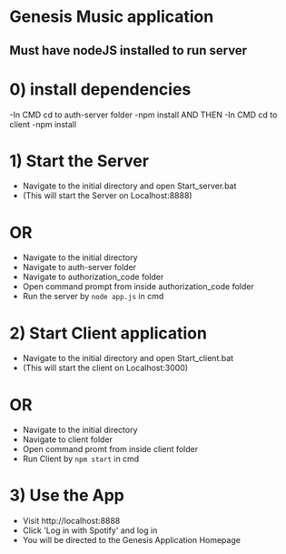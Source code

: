 # Genesis Music application
## Must have nodeJS installed to run server

# 0) install dependencies
-In CMD cd to auth-server folder
-npm install AND THEN
-In CMD cd to client
-npm install

# 1) Start the Server
- Navigate to the initial directory and open Start_server.bat
- (This will start the Server on Localhost:8888)
# OR
- Navigate to the initial directory
- Navigate to auth-server folder
- Navigate to authorization_code folder
- Open command prompt from inside authorization_code folder
- Run the server by `node app.js` in cmd


# 2)  Start Client application
- Navigate to the initial directory and open Start_client.bat
- (This will start the client on Localhost:3000)
# OR
- Navigate to the initial directory
- Navigate to client folder
- Open command promt from inside client folder
- Run Client by `npm start` in cmd


# 3)  Use the App
- Visit http://localhost:8888
- Click 'Log in with Spotify' and log in
- You will be directed to the Genesis Application Homepage


